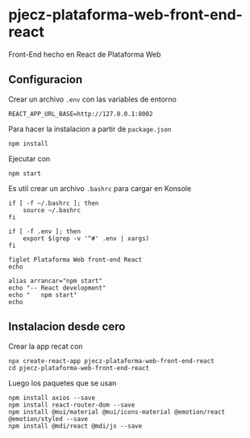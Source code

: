 # pjecz-plataforma-web-front-end-react

Front-End hecho en React de Plataforma Web

## Configuracion

Crear un archivo `.env` con las variables de entorno

    REACT_APP_URL_BASE=http://127.0.0.1:8002

Para hacer la instalacion a partir de `package.json`

    npm install

Ejecutar con

    npm start

Es util crear un archivo `.bashrc` para cargar en Konsole

    if [ -f ~/.bashrc ]; then
        source ~/.bashrc
    fi

    if [ -f .env ]; then
        export $(grep -v '^#' .env | xargs)
    fi

    figlet Plataforma Web front-end React
    echo

    alias arrancar="npm start"
    echo "-- React development"
    echo "   npm start"
    echo

## Instalacion desde cero

Crear la app recat con

    npx create-react-app pjecz-plataforma-web-front-end-react
    cd pjecz-plataforma-web-front-end-react

Luego los paquetes que se usan

    npm install axios --save
    npm install react-router-dom --save
    npm install @mui/material @mui/icons-material @emotion/react @emotion/styled --save
    npm install @mdi/react @mdi/js --save
